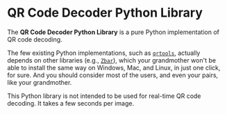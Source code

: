 # QR Code Decoder Python Library

The **QR Code Decoder Python Library** is a pure Python implementation of QR code decoding.

The few existing Python implementations, such as [`qrtools`](https://github.com/primetang/qrtools), actually depends on other libraries (e.g., [`Zbar`](http://zbar.sourceforge.net/index.html)), which your grandmother won't be able to install the same way on Windows, Mac, and Linux, in just one click, for sure. And you should consider most of the users, and even your pairs, like your grandmother.

This Python library is not intended to be used for real-time QR code decoding. It takes a few seconds per image.
